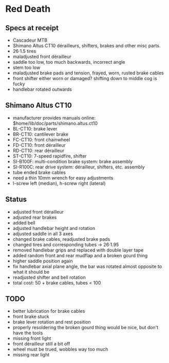 # Red Death

## Specs at receipt
- Cascadeur MTB
- Shimano Altus CT10 dérailleurs, shifters, brakes and other misc parts.
- 26·1.5 tires
- maladjusted front dérailleur
- saddle too low, too much backwards, incorrect angle
- stem too low
- maladjusted brake pads and tension, frayed, worn, rusted brake cables
- front shifter either worn or damaged? shifting down to middle cog is fucky
- handlebar rotated outwards

## Shimano Altus CT10
- manufacturer provides manuals online: $home/lib/doc/parts/shimano.altus.ct10
- BL-CT10: brake lever
- BR-CT10: cantilever brake
- FC-CT10: front chainwheel
- FD-CT10: front dérailleur
- RD-CT10: rear dérailleur
- ST-CT10: 7-speed rapidfire, shifter
- SI-B100F: multi-condition brake system: brake assembly
- SI-R100C: rear drive system: dérailleur, shifters, etc. assembly
- tube ended brake cables
- need a thin 10mm wrench for easy adjustments
- l-screw left (median), h-screw right (lateral)

## Status
- adjusted front dérailleur
- adjusted rear brakes
- added bell
- adjusted handlebar height and rotation
- adjusted saddle in all 3 axes
- changed brake cables, readjusted brake pads
- changed tires and corresponding tubes → 26·1.95
- removed handlebar grips and replaced with double layer tape
- added random front and rear mudflap and a broken gourd thing
- higher saddle position again
- fix handlebar axial plane angle,
the bar was rotated almost opposite to what it should be
- readjusted shifter and bell rotation
- total cost: 50 + brake cables, tubes < 100

## TODO
- better lubrication for brake cables
- front brake stuck
- brake lever rotation and rest position
- properly resoldering the broken gourd thing would be nice,
but don't have the tools
- missing front light
- front dérailleur still a bit off
- wheel must be trued, wobbles way too much
- missing rear light
